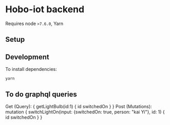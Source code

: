 # Hobo-iot backend

Requires node `>7.6.0`, Yarn

## Setup

## Development

To install dependencies:

`yarn`

## To do graphql queries
Get (Query):
{
  getLightBulb(id:1) {
    id
    switchedOn
  }
}
Post (Mutations):
mutation {
  switchLightOn(input: {switchedOn: true, person: "kai Yi"}, id: 1) {
    id
    switchedOn
  }
}
